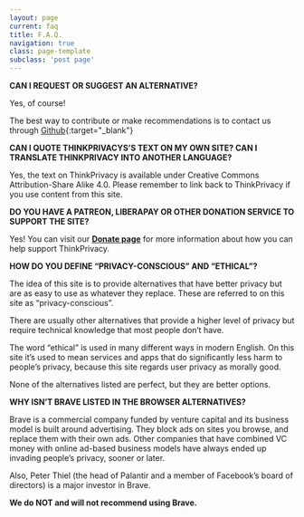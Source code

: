 ```yaml
---
layout: page
current: faq
title: F.A.Q.
navigation: true
class: page-template
subclass: 'post page'
---
```


**CAN I REQUEST OR SUGGEST AN ALTERNATIVE?**

Yes, of course!

The best way to contribute or make recommendations is to contact us through [Github](https://gitlab.com/ThinkPrivacy/thinkprivacy.io){:target="_blank"}



**CAN I QUOTE THINKPRIVACYS’S TEXT ON MY OWN SITE? CAN I TRANSLATE THINKPRIVACY INTO ANOTHER LANGUAGE?**

Yes, the text on ThinkPrivacy is available under Creative Commons Attribution-Share Alike 4.0. Please remember to link back to ThinkPrivacy if you use content from this site.



**DO YOU HAVE A PATREON, LIBERAPAY OR OTHER DONATION SERVICE TO SUPPORT THE SITE?**

Yes! You can visit our [**Donate page**](donate.html) for more information about how you can help support ThinkPrivacy.



**HOW DO YOU DEFINE “PRIVACY-CONSCIOUS” AND “ETHICAL”?**

The idea of this site is to provide alternatives that have better privacy but are as easy to use as whatever they replace. These are referred to on this site as “privacy-conscious”.

There are usually other alternatives that provide a higher level of privacy but require technical knowledge that most people don’t have.

The word “ethical” is used in many different ways in modern English. On this site it’s used to mean services and apps that do significantly less harm to people’s privacy, because this site regards user privacy as morally good.

None of the alternatives listed are perfect, but they are better options.



**WHY ISN’T BRAVE LISTED IN THE BROWSER ALTERNATIVES?**

Brave is a commercial company funded by venture capital and its business model is built around advertising. They block ads on sites you browse, and replace them with their own ads. Other companies that have combined VC money with online ad-based business models have always ended up invading people’s privacy, sooner or later.

Also, Peter Thiel (the head of Palantir and a member of Facebook’s board of directors) is a major investor in Brave.

**We do NOT and will not recommend using Brave.**
